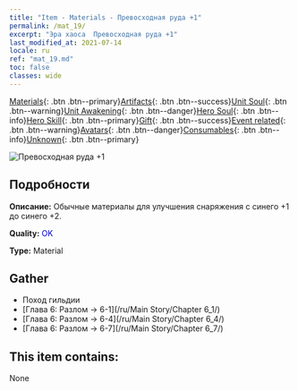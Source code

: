```yaml
---
title: "Item - Materials - Превосходная руда +1"
permalink: /mat_19/
excerpt: "Эра хаоса  Превосходная руда +1"
last_modified_at: 2021-07-14
locale: ru
ref: "mat_19.md"
toc: false
classes: wide
---
```

 [Materials](/ItemsRU/){: .btn .btn--primary}[Artifacts](/ItemsRU/Artifacts/){: .btn .btn--success}[Unit Soul](/ItemsRU/UnitSoul/){: .btn .btn--warning}[Unit Awakening](/ItemsRU/UnitAwakening/){: .btn .btn--danger}[Hero Soul](/ItemsRU/HeroSoul/){: .btn .btn--info}[Hero Skill](/ItemsRU/HeroSkill/){: .btn .btn--primary}[Gift](/ItemsRU/Gift/){: .btn .btn--success}[Event related](/ItemsRU/Events/){: .btn .btn--warning}[Avatars](/ItemsRU/Avatars/){: .btn .btn--danger}[Consumables](/ItemsRU/Consumables/){: .btn .btn--info}[Unknown](/ItemsRU/Unknown/){: .btn .btn--primary}

 ![Превосходная руда +1](/images/t/i_cailiao_kuangshi1.png)

## Подробности
 **Описание:** Обычные материалы для улучшения снаряжения c синего +1 до синего +2.

 **Quality:** <span style="color: #0000CD">OK</span>

 **Type:** Material

## Gather

*    Поход гильдии 
*    [Глава 6: Разлом -> 6-1](/ru/Main Story/Chapter 6_1/) 
*    [Глава 6: Разлом -> 6-4](/ru/Main Story/Chapter 6_4/) 
*    [Глава 6: Разлом -> 6-7](/ru/Main Story/Chapter 6_7/) 

## This item contains:

  None


